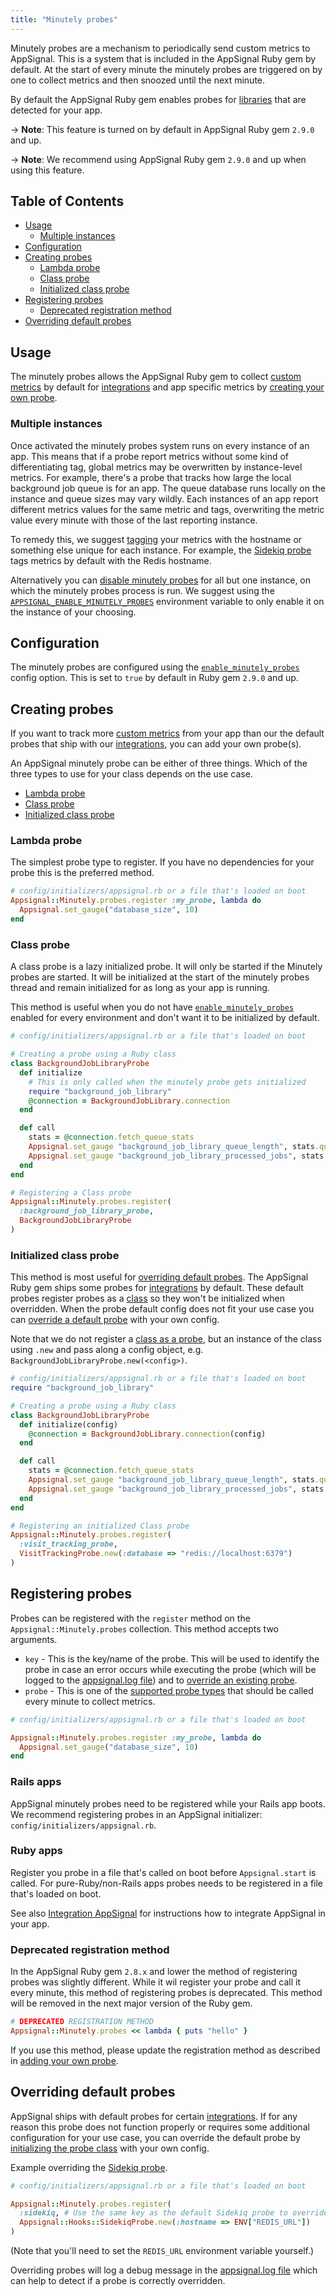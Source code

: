 ```yaml
---
title: "Minutely probes"
---
```


Minutely probes are a mechanism to periodically send custom metrics to AppSignal. This is a system that is included in the AppSignal Ruby gem by default. At the start of every minute the minutely probes are triggered on by one to collect metrics and then snoozed until the next minute.

By default the AppSignal Ruby gem enables probes for [libraries](/ruby/integrations) that are detected for your app.

-> **Note**: This feature is turned on by default in AppSignal Ruby gem `2.9.0` and up.

-> **Note**: We recommend using AppSignal Ruby gem `2.9.0` and up when using this feature.

## Table of Contents

- [Usage](#usage)
  - [Multiple instances](#multiple-instances)
- [Configuration](#configuration)
- [Creating probes](#creating-probes)
  - [Lambda probe](#lambda-probe)
  - [Class probe](#class-probe)
  - [Initialized class probe](#initialized-class-probe)
- [Registering probes](#registering-probes)
  - [Deprecated registration method](#deprecated-registration-method)
- [Overriding default probes](#overriding-default-probes)

## Usage

The minutely probes allows the AppSignal Ruby gem to collect [custom metrics](/metrics/custom.html) by default for [integrations](/ruby/integrations) and app specific metrics by [creating your own probe](#creating-probes).

### Multiple instances

Once activated the minutely probes system runs on every instance of an app. This means that if a probe report metrics without some kind of differentiating tag, global metrics may be overwritten by instance-level metrics. For example, there's a probe that tracks how large the local background job queue is for an app. The queue database runs locally on the instance and queue sizes may vary wildly. Each instances of an app report different metrics values for the same metric and tags, overwriting the metric value every minute with those of the last reporting instance.

To remedy this, we suggest [tagging](/metrics/custom.html#metric-tags) your metrics with the hostname or something else unique for each instance. For example, the [Sidekiq probe](/ruby/integrations/sidekiq.html#minutely-probe) tags metrics by default with the Redis hostname.

Alternatively you can [disable minutely probes](/ruby/configuration/options.html#option-enable_minutely_probes) for all but one instance, on which the minutely probes process is run. We suggest using the [`APPSIGNAL_ENABLE_MINUTELY_PROBES`](/ruby/configuration/options.html#option-enable_minutely_probes) environment variable to only enable it on the instance of your choosing.

## Configuration

The minutely probes are configured using the [`enable_minutely_probes`](/ruby/configuration/options.html#option-enable_minutely_probes) config option. This is set to `true` by default in Ruby gem `2.9.0` and up.

## Creating probes

If you want to track more [custom metrics](/metrics/custom.html) from your app than our the default probes that ship with our [integrations](/ruby/integrations/), you can add your own probe(s).

An AppSignal minutely probe can be either of three things. Which of the three types to use for your class depends on the use case.

- [Lambda probe](#lambda-probe)
- [Class probe](#class-probe)
- [Initialized class probe](#initialized-class-probe)

### Lambda probe

The simplest probe type to register. If you have no dependencies for your probe this is the preferred method.

```ruby
# config/initializers/appsignal.rb or a file that's loaded on boot
Appsignal::Minutely.probes.register :my_probe, lambda do
  Appsignal.set_gauge("database_size", 10)
end
```

### Class probe

A class probe is a lazy initialized probe. It will only be started if the Minutely probes are started. It will be initialized at the start of the minutely probes thread and remain initialized for as long as your app is running.

This method is useful when you do not have [`enable_minutely_probes`](/ruby/configuration/options.html#option-enable_minutely_probes) enabled for every environment and don't want it to be initialized by default.

```ruby
# config/initializers/appsignal.rb or a file that's loaded on boot

# Creating a probe using a Ruby class
class BackgroundJobLibraryProbe
  def initialize
    # This is only called when the minutely probe gets initialized
    require "background_job_library"
    @connection = BackgroundJobLibrary.connection
  end

  def call
    stats = @connection.fetch_queue_stats
    Appsignal.set_gauge "background_job_library_queue_length", stats.queue_length
    Appsignal.set_gauge "background_job_library_processed_jobs", stats.processed_jobs
  end
end

# Registering a Class probe
Appsignal::Minutely.probes.register(
  :background_job_library_probe,
  BackgroundJobLibraryProbe
)
```

### Initialized class probe

This method is most useful for [overriding default probes](#overriding-default-probes). The AppSignal Ruby gem ships some probes for [integrations](/ruby/integrations) by default. These default probes register probes as a [class](#class-probe) so they won't be initialized when overridden. When the probe default config does not fit your use case you can [override a default probe](#overriding-default-probes) with your own config.

Note that we do not register a [class as a probe](#class-probe), but an instance of the class using `.new` and pass along a config object, e.g. `BackgroundJobLibraryProbe.new(<config>)`.

```ruby
# config/initializers/appsignal.rb or a file that's loaded on boot
require "background_job_library"

# Creating a probe using a Ruby class
class BackgroundJobLibraryProbe
  def initialize(config)
    @connection = BackgroundJobLibrary.connection(config)
  end

  def call
    stats = @connection.fetch_queue_stats
    Appsignal.set_gauge "background_job_library_queue_length", stats.queue_length
    Appsignal.set_gauge "background_job_library_processed_jobs", stats.processed_jobs
  end
end

# Registering an initialized Class probe
Appsignal::Minutely.probes.register(
  :visit_tracking_probe,
  VisitTrackingProbe.new(:database => "redis://localhost:6379")
)
```

## Registering probes

Probes can be registered with the `register` method on the `Appsignal::Minutely.probes` collection.
This method accepts two arguments.

- `key` - This is the key/name of the probe. This will be used to identify the probe in case an error occurs while executing the probe (which will be logged to the [appsignal.log file](/support/debugging.html#logs)) and to [override an existing probe](#overriding-default-probes).
- `probe` - This is one of the [supported probe types](#creating-probes) that should be called every minute to collect metrics.

```ruby
# config/initializers/appsignal.rb or a file that's loaded on boot

Appsignal::Minutely.probes.register :my_probe, lambda do
  Appsignal.set_gauge("database_size", 10)
end
```

### Rails apps

AppSignal minutely probes need to be registered while your Rails app boots. We recommend registering probes in an AppSignal initializer: `config/initializers/appsignal.rb`.

### Ruby apps

Register you probe in a file that's called on boot before `Appsignal.start` is called. For pure-Ruby/non-Rails apps probes needs to be registered in a file that's loaded on boot.

See also [Integration AppSignal](/ruby/instrumentation/integrating-appsignal.html) for instructions how to integrate AppSignal in your app.

### Deprecated registration method

In the AppSignal Ruby gem `2.8.x` and lower the method of registering probes was slightly different. While it wil register your probe and call it every minute, this method of registering probes is deprecated. This method will be removed in the next major version of the Ruby gem.

```ruby
# DEPRECATED REGISTRATION METHOD
Appsignal::Minutely.probes << lambda { puts "hello" }
```

If you use this method, please update the registration method as described in [adding your own probe](#adding-your-own-probe).

## Overriding default probes

AppSignal ships with default probes for certain [integrations](/ruby/integrations/). If for any reason this probe does not function properly or requires some additional configuration for your use case, you can override the default probe by [initializing the probe class](#initialized-class-probe) with your own config.

Example overriding the [Sidekiq probe](/ruby/integrations/sidekiq.html#minutely-probe).

```ruby
# config/initializers/appsignal.rb or a file that's loaded on boot

Appsignal::Minutely.probes.register(
  :sidekiq, # Use the same key as the default Sidekiq probe to override it
  Appsignal::Hooks::SidekiqProbe.new(:hostname => ENV["REDIS_URL"])
)
```

(Note that you'll need to set the `REDIS_URL` environment variable yourself.)

Overriding probes will log a debug message in the [appsignal.log file](/support/debugging.html#logs) which can help to detect if a probe is correctly overridden.

